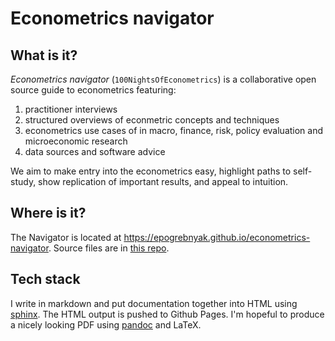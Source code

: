 # Econometrics navigator

## What is it?

*Econometrics navigator* (`100NightsOfEconometrics`) is a collaborative 
open source guide to econometrics featuring:

1. practitioner interviews
2. structured overviews of econmetric concepts and techniques
3. econometrics use cases of in macro, finance, risk, 
  policy evaluation and microeconomic research
4. data sources and software advice

We aim to make entry into the econometrics easy, highlight paths to self-study, 
show replication of important results, and appeal to intuition.

## Where is it?

The Navigator is located at <https://epogrebnyak.github.io/econometrics-navigator>.
Source files are in [this repo](source).

## Tech stack

I write in markdown and put documentation together into HTML using [sphinx](http://www.sphinx-doc.org/en/master/). 
The HTML output is pushed to Github Pages.
I'm hopeful to produce a nicely looking PDF using [pandoc](https://pandoc.org/) 
and LaTeX.

